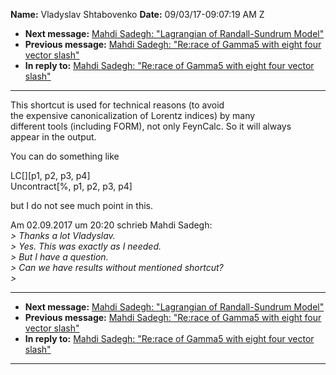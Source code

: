**Name:** Vladyslav Shtabovenko
**Date:** 09/03/17-09:07:19 AM Z

  - **Next message:** [Mahdi Sadegh: "Lagrangian of Randall-Sundrum
    Model"](1314.html)
  - **Previous message:** [Mahdi Sadegh: "Re:race of Gamma5 with eight
    four vector slash"](1312.html)
  - **In reply to:** [Mahdi Sadegh: "Re:race of Gamma5 with eight four
    vector slash"](1312.html)

-----

This shortcut is used for technical reasons (to avoid  
the expensive canonicalization of Lorentz indices) by many  
different tools (including FORM), not only FeynCalc. So it will always  
appear in the output.  

You can do something like  

LC[][p1, p2, p3, p4]  
Uncontract[%, p1, p2, p3, p4]  

but I do not see much point in this.  

Am 02.09.2017 um 20:20 schrieb Mahdi Sadegh:  
*\> Thanks a lot Vladyslav.*  
*\> Yes. This was exactly as I needed.*  
*\> But I have a question.*  
*\> Can we have results without mentioned shortcut?*  
*\>*  

-----

  - **Next message:** [Mahdi Sadegh: "Lagrangian of Randall-Sundrum
    Model"](1314.html)
  - **Previous message:** [Mahdi Sadegh: "Re:race of Gamma5 with eight
    four vector slash"](1312.html)
  - **In reply to:** [Mahdi Sadegh: "Re:race of Gamma5 with eight four
    vector slash"](1312.html)

-----

